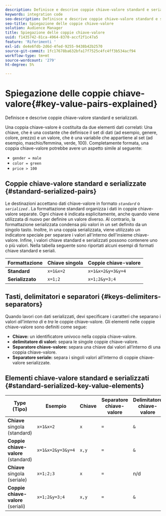 ```yaml
---
description: Definisce e descrive coppie chiave-valore standard e serializzati.
keywords: integration code
seo-description: Definisce e descrive coppie chiave-valore standard e serializzati.
seo-title: Spiegazione delle coppie chiave-valore
solution: Audience Manager
title: Spiegazione delle coppie chiave-valore
uuid: f1435742-81ca-4964-8370-accf2f1c47a5
feature: 'Riferimenti '
exl-id: de4e6fdb-2d6d-4fed-9255-9438b42b2570
source-git-commit: 1fc17678ba632bfa17f7525c4fc4ff3b534acf94
workflow-type: tm+mt
source-wordcount: '279'
ht-degree: 5%

---
```


# Spiegazione delle coppie chiave-valore{#key-value-pairs-explained}

Definisce e descrive coppie chiave-valore standard e serializzati.

<!-- 

c_key_value_explained.xml

 -->

Una coppia chiave-valore è costituita da due elementi dati correlati: Una chiave, che è una costante che definisce il set di dati (ad esempio, genere, colore, prezzo) e un valore, che è una variabile che appartiene al set (ad esempio, maschio/femmina, verde, 100). Completamente formata, una coppia chiave-valore potrebbe avere un aspetto simile al seguente:

* `gender = male`
* `color = green`
* `price > 100`

## Coppie chiave-valore standard e serializzate {#standard-serialized-pairs}

Le destinazioni accettano dati chiave-valore in formato *`standard`* o *`serialized`* . La formattazione standard organizza i dati in coppie chiave-valore separate. Ogni chiave è indicata esplicitamente, anche quando viene utilizzata di nuovo per definire un valore diverso. Al contrario, la formattazione serializzata condensa più valori in un set definito da un singolo tasto. Inoltre, in una coppia serializzata, viene utilizzato un indicatore speciale per separare i valori all&#39;interno dell&#39;insieme chiave-valore. Infine, i valori chiave standard e serializzati possono contenere uno o più valori. Nella tabella seguente sono riportati alcuni esempi di formati chiave standard e seriali.

| Formattazione | Chiave singola | Coppie chiave-valore |
|---|---|---|
| **Standard** | `x=1&x=2` | `x=1&x=2&y=3&y=4` |
| **Serializzato** | `x=1;2` | `x=1;2&y=3;4` |



## Tasti, delimitatori e separatori {#keys-delimiters-separators}

Quando lavori con dati serializzati, devi specificare i caratteri che separano i valori *all&#39;interno di* e *tra* le coppie chiave-valore. Gli elementi nelle coppie chiave-valore sono definiti come segue:

* **Chiave:** un identificatore univoco nella coppia chiave-valore.
* **delimitatore di valori:** separa le singole coppie chiave-valore.
* **Separatore chiave-valore:** separa una chiave dai valori all’interno di una coppia chiave-valore.
* **Separatore seriale:** separa i singoli valori all’interno di coppie chiave-valore serializzate.

## Elementi chiave-valore standard e serializzati {#standard-serialized-key-value-elements}


| Type (Tipo) | Esempio | Chiave | Separatore chiave-valore | Delimitatore chiave-valore | Separatore seriale |
|---------|----------|---------|---------|----------|---------|
| **Chiave**  singola (standard) | `x=1&x=2` | `x` | `=` | `&` | n/d |
| **Coppie chiave-valore**  (standard) | `x=1&x=2&y=3&y=4` | `x,y` | `=` | `&` | n/d |
| **Chiave**  singola (seriale) | `x=1;2;3` | `x` | `=` | n/d | `;` |
| **Coppie chiave-valore**  (seriali) | `x=1;2&y=3;4` | `x,y` | `=` | `&` | `;` |
